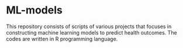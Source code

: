 # ML-models

This repository consists of scripts of various projects that focuses in constructing machine learning models to predict health outcomes. The codes are written in R programming language. 
